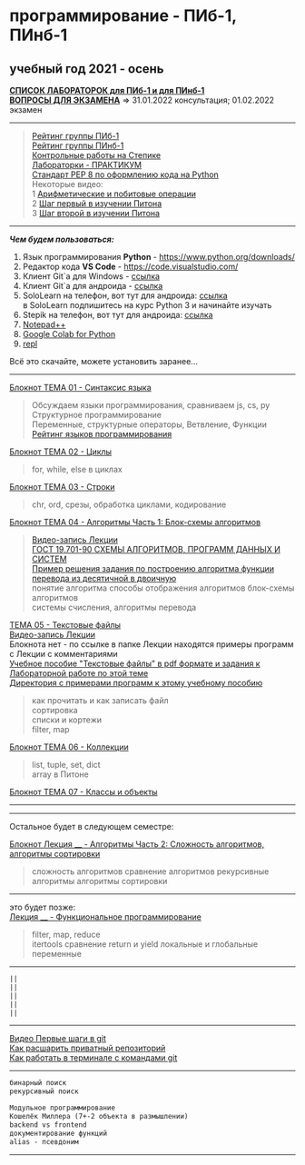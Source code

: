 # программирование - ПИб-1, ПИнб-1  
## учебный год 2021 - осень  
  
[**СПИСОК ЛАБОРАТОРОК для ПИб-1 и для ПИнб-1**](https://github.com/permCoding/algopro21/tree/main/part1/LabRab)  
[**ВОПРОСЫ ДЛЯ ЭКЗАМЕНА**](https://github.com/permCoding/algopro21/blob/main/part1/questions.md) => 31.01.2022 консультация; 01.02.2022 экзамен  

---  
  
>[Рейтинг группы ПИб-1](https://docs.google.com/spreadsheets/d/1FhLiFwJTjjfBdlUZKR8naXp9SjxTs7qLObPK_XH54s0/edit?usp=sharing)  
>[Рейтинг группы ПИнб-1](https://docs.google.com/spreadsheets/d/1LWQTnpxa9zfqvRoPEYdkHC1g3CEjIarkeZnc-pNkkRg/edit?usp=sharing)  
>[Контрольные работы на Степике](https://stepik.org/64867/)  
>[Лабораторки - ПРАКТИКУМ](https://pcoding.ru/pdf/PythonJunior.pdf)  
>[Стандарт PEP 8 по оформлению кода на Python](https://pythonworld.ru/osnovy/pep-8-rukovodstvo-po-napisaniyu-koda-na-python.html)  
>Некоторые видео:  
>1 [Арифметические и побитовые операции](https://youtu.be/gsdyjDg4w-g)  
>2 [Шаг первый в изучении Питона](https://youtu.be/Z4JoqD-vZJY)  
>3 [Шаг второй в изучении Питона](https://youtu.be/CeIJqd1spDk)  

---

***Чем будем пользоваться:***  

1) Язык программирования **Python** - https://www.python.org/downloads/  
2) Редактор кода **VS Code** - https://code.visualstudio.com/  
3) Клиент Git`а для Windows - [ссылка](https://central.github.com/deployments/desktop/desktop/latest/win32)  
4) Клиент Git`а для андроида - [ссылка](https://play.google.com/store/apps/details?id=com.thirtydegreesray.openhub&hl=en)  
5) SoloLearn на телефон, вот тут для андроида: [ссылка](https://play.google.com/store/apps/details?id=com.sololearn&hl=ru)  
в SoloLearn подпишитесь на курс Python 3 и начинайте изучать  
6) Stepik на телефон, вот тут для андроида: [ссылка](https://play.google.com/store/apps/details?id=org.stepic.droid&hl=ru)  
7) [Notepad++](https://notepad-plus-plus.org/downloads/)  
8) [Google Colab for Python](https://colab.research.google.com/)  
9) [repl](https://replit.com/~)  

Всё это скачайте, можете установить заранее...  

---

[Блокнот ТЕМА 01 - Синтаксис языка](https://colab.research.google.com/drive/1Lt59yQHjRePtOk7ZTOgK4tsLhvOJQvzc?usp=sharing)  
> Обсуждаем языки программирования, сравниваем js, cs, py  
> Структурное программирование  
> Переменные, структурные операторы, Ветвление, Функции  
> [Рейтинг языков программирования](https://tiobe.com/tiobe-index/)  

[Блокнот ТЕМА 02 - Циклы](https://colab.research.google.com/drive/1GnrKg3Ph7AnnCq65URFJwSobHoOzAVd-?usp=sharing)  
> for, while, else в циклах  

[Блокнот ТЕМА 03 - Строки](https://colab.research.google.com/drive/1gsx4upXs4kgtH_4ZeeeR09z_fVxJexq-?usp=sharing)  
> chr, ord, срезы, обработка циклами, кодирование  

[Блокнот ТЕМА 04 - Алгоритмы Часть 1: Блок-схемы алгоритмов](https://colab.research.google.com/drive/1rULbhDdA8tGw8URS2O20--y1YqSeQjZa?usp=sharing)  
> [Видео-запись Лекции](https://bbb6.psaa.ru/playback/presentation/2.3/5923e2ed02a74e7b4d531d5d9ea23446bfaca0d7-1635143960416)  
> [ГОСТ 19.701-90 СХЕМЫ АЛГОРИТМОВ, ПРОГРАММ ДАННЫХ И СИСТЕМ](https://pcoding.ru/gost/GOST_19.701-90_%D0%90%D0%BB%D0%B3%D0%BE%D1%80%D0%B8%D1%82%D0%BC%D1%8B.pdf)  
> [Пример решения задания по построению алгоритма функции перевода из десятичной в двоичную](https://drive.google.com/file/d/1uDDvDaY-x4-i0TAUyipUkgOT4D7R_zgV/view?usp=sharing)  
> понятие алгоритма
> способы отображения алгоритмов
> блок-схемы алгоритмов  
> системы счисления, алгоритмы перевода  

[ТЕМА 05 - Текстовые файлы](https://github.com/permCoding/algopro21/tree/main/part1/Lections/lection-07-08-%D1%84%D0%B0%D0%B9%D0%BB%D1%8B)  
[Видео-запись Лекции](https://bbb6.psaa.ru/playback/presentation/2.3/5923e2ed02a74e7b4d531d5d9ea23446bfaca0d7-1636360681859)  
Блокнота нет - по ссылке в папке Лекции находятся примеры программ с Лекции с комментариями  
[Учебное пособие "Текстовые файлы" в pdf формате и задания к Лабораторной работе по этой теме](https://github.com/permCoding/algopro21/blob/main/part1/Lections/lection-07-08-%D1%84%D0%B0%D0%B9%D0%BB%D1%8B/lection_files/PythonJunior_2021_files.pdf)  
[Директория с примерами программ к этому учебному пособию](https://github.com/permCoding/algopro21/tree/main/part1/Lections/lection-07-08-%D1%84%D0%B0%D0%B9%D0%BB%D1%8B/lection_files)  

> как прочитать и как записать файл  
> сортировка  
> списки и кортежи  
> filter, map  

[Блокнот ТЕМА 06 - Коллекции](https://colab.research.google.com/drive/1oBS1neHRZUzgXjRPLneUXmDB3zdjRpMq?usp=sharing)  
> list, tuple, set, dict  
> array в Питоне  

[Блокнот ТЕМА 07 - Классы и объекты](https://colab.research.google.com/drive/1VbTLrLMvP-f1om739d-1wFqu5IAaJ4xQ?usp=sharing)  

---  

--- 

Остальное будет в следующем семестре:  

[Блокнот Лекция __ - Алгоритмы Часть 2: Сложность алгоритмов, алгоритмы сортировки](https://colab.research.google.com/drive/1iFjs5ufpdgjq6wOBbd98pj-J23JKEslr?usp=sharing)  
> сложность алгоритмов
> сравнение алгоритмов
> рекурсивные алгоритмы
> алгоритмы сортировки

---  

это будет позже:  
[Лекция __ - Функциональное программирование]()  
> filter, map, reduce  
> itertools
> сравнение return и yield
> локальные и глобальные переменные

---  

```txt
||
||
||
||
||
```

---  

[Видео Первые шаги в git](https://youtu.be/axbgYWA8yQM)  
[Как расшарить приватный репозиторий](https://pcoding.ru/pdf/shareGit.pdf)  
[Как работать в терминале с командами git](https://youtu.be/JfpCicDUMKc)  

---

```txt
бинарный поиск  
рекурсивный поиск  

Модульное программирование  
Кошелёк Миллера (7+-2 объекта в размышлении)  
backend vs frontend  
документирование функций  
alias - псевдоним 
```

---
